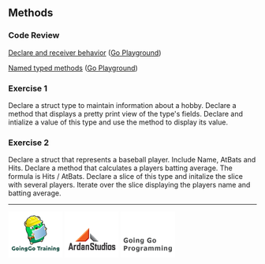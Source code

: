 ## Methods

### Code Review

[Declare and receiver behavior](../example1/example1.go) ([Go Playground](http://play.golang.org/p/jpf5IrVIxf))

[Named typed methods](../example2/example2.go) ([Go Playground](http://play.golang.org/p/KKttmFKTVg))

### Exercise 1
Declare a struct type to maintain information about a hobby. Declare a method that displays a pretty print view of the type's fields. Declare and intialize a value of this type and use the method to display its value.

### Exercise 2
Declare a struct that represents a baseball player. Include Name, AtBats and Hits. Declare a method that calculates a players batting average. The formula is Hits / AtBats. Declare a slice of this type and initalize the slice with several players. Iterate over the slice displaying the players name and batting average.

___
[![GoingGo Training](../../../00-slides/images/ggt_logo.png)](http://www.goinggotraining.net)
[![Ardan Studios](../../../00-slides/images/ardan_logo.png)](http://www.ardanstudios.com)
[![GoingGo Blog](../../../00-slides/images/ggb_logo.png)](http://www.goinggo.net)